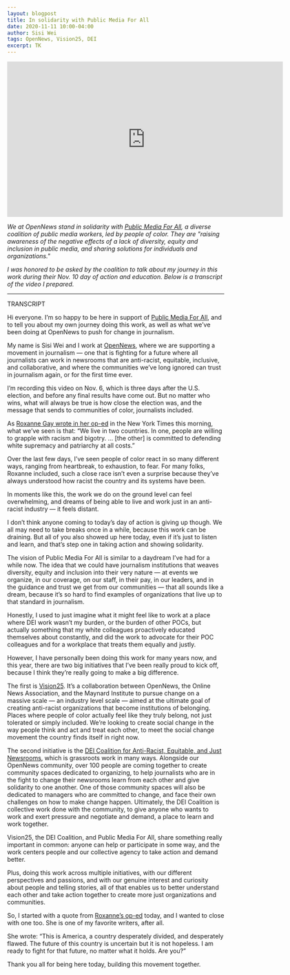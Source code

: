 ```yaml
---
layout: blogpost
title: In solidarity with Public Media For All
date: 2020-11-11 10:00-04:00
author: Sisi Wei
tags: OpenNews, Vision25, DEI
excerpt: TK
---
```


<iframe src="https://player.vimeo.com/video/477761175" width="640" height="360" frameborder="0" allow="autoplay; fullscreen" allowfullscreen alt="Video of Sisi Wei, prepared for Public Media For All's day of action and education."></iframe>

<i>We at OpenNews stand in solidarity with [Public Media For All](https://www.publicmediaforall.com/), a diverse coalition of public media workers, led by people of color. They are "raising awareness of the negative effects of a lack of diversity, equity and inclusion in public media, and sharing solutions for individuals and organizations."

I was honored to be asked by the coalition to talk about my journey in this work during their Nov. 10 day of action and education. Below is a transcript of the video I prepared.</i>

<hr>
TRANSCRIPT

Hi everyone. I’m so happy to be here in support of [Public Media For All](https://www.publicmediaforall.com/), and to tell you about my own journey doing this work, as well as what we’ve been doing at OpenNews to push for change in journalism.

My name is Sisi Wei and I work at [OpenNews](http://opennews.org/), where we are supporting a movement in journalism — one that is fighting for a future where all journalists can work in newsrooms that are anti-racist, equitable, inclusive, and collaborative, and where the communities we’ve long ignored can trust in journalism again, or for the first time ever.

I’m recording this video on Nov. 6, which is three days after the U.S. election, and before any final results have come out. But no matter who wins, what will always be true is how close the election was, and the message that sends to communities of color, journalists included.

As [Roxanne Gay wrote in her op-ed](https://www.nytimes.com/2020/11/05/opinion/trump-supporters-election-2020.html) in the New York Times this morning, what we’ve seen is that: “We live in two countries. In one, people are willing to grapple with racism and bigotry. … [the other] is committed to defending white supremacy and patriarchy at all costs.”

Over the last few days, I’ve seen people of color react in so many different ways, ranging from heartbreak, to exhaustion, to fear. For many folks, Roxanne included, such a close race isn’t even a surprise because they’ve always understood how racist the country and its systems have been.

In moments like this, the work we do on the ground level can feel overwhelming, and dreams of being able to live and work just in an anti-racist industry — it feels distant. 

I don’t think anyone coming to today’s day of action is giving up though. We all may need to take breaks once in a while, because this work can be draining. But all of you also showed up here today, even if it’s just to listen and learn, and that’s step one in taking action and showing solidarity. 

The vision of Public Media For All is similar to a daydream I’ve had for a while now. The idea that we could have journalism institutions that weaves diversity, equity and inclusion into their very nature — at events we organize, in our coverage, on our staff, in their pay, in our leaders, and in the guidance and trust we get from our communities — that all sounds like a dream, because it’s so hard to find examples of organizations that live up to that standard in journalism.

Honestly, I used to just imagine what it might feel like to work at a place where DEI work wasn’t my burden, or the burden of other POCs, but actually something that my white colleagues proactively educated themselves about constantly, and did the work to advocate for their POC colleagues and for a workplace that treats them equally and justly. 

However, I have personally been doing this work for many years now, and this year, there are two big initiatives that I’ve been really proud to kick off, because I think they’re really going to make a big difference.

The first is [Vision25](2020-10-01-vision25-building-racial-equity-in-newsrooms). It’s a collaboration between OpenNews, the Online News Association, and the Maynard Institute to pursue change on a massive scale — an industry level scale — aimed at the ultimate goal of creating anti-racist organizations that become institutions of belonging. Places where people of color actually feel like they truly belong, not just tolerated or simply included. We’re looking to create social change in the way people think and act and treat each other, to meet the social change movement the country finds itself in right now.

The second initiative is the [DEI Coalition for Anti-Racist, Equitable, and Just Newsrooms](/what/community/dei-coalition), which is grassroots work in many ways. Alongside our OpenNews community, over 100 people are coming together to create community spaces dedicated to organizing, to help journalists who are in the fight to change their newsrooms learn from each other and give solidarity to one another. One of those community spaces will also be dedicated to managers who are committed to change, and face their own challenges on how to make change happen. Ultimately, the DEI Coalition is collective work done with the community, to give anyone who wants to work and exert pressure and negotiate and demand, a place to learn and work together.

Vision25, the DEI Coalition, and Public Media For All, share something really important in common: anyone can help or participate in some way, and the work centers people and our collective agency to take action and demand better. 

Plus, doing this work across multiple initiatives, with our different perspectives and passions, and with our genuine interest and curiosity about people and telling stories, all of that enables us to better understand each other and take action together to create more just organizations and communities.

So, I started with a quote from [Roxanne’s op-ed](https://www.nytimes.com/2020/11/05/opinion/trump-supporters-election-2020.html) today, and I wanted to close with one too. She is one of my favorite writers, after all.

She wrote: “This is America, a country desperately divided, and desperately flawed. The future of this country is uncertain but it is not hopeless. I am ready to fight for that future, no matter what it holds. Are you?”

Thank you all for being here today, building this movement together. 
